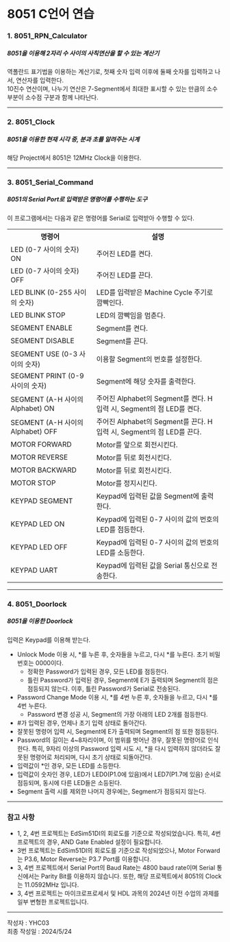 # 8051 C언어 연습
<!-- # 8051 C Language Practice -->

### 1. 8051_RPN_Calculator

##### 8051을 이용해 2자리 수 사이의 사칙연산을 할 수 있는 계산기

역폴란드 표기법을 이용하는 계산기로, 첫째 숫자 입력 이후에 둘째 숫자를 입력하고 나서, 연산자를 입력한다.  
10진수 연산이며, 나누기 연산은 7-Segment에서 최대한 표시할 수 있는 만큼의 소수 부분이 소수점 구분과 함께 나타난다.  

---
### 2. 8051_Clock

##### 8051을 이용한 현재 시각 중, 분과 초를 알려주는 시계

해당 Project에서 8051은 12MHz Clock을 이용한다.  

---
### 3. 8051_Serial_Command

##### 8051의 Serial Port로 입력받은 명령어를 수행하는 도구

이 프로그램에서는 다음과 같은 명령어를 Serial로 입력받아 수행할 수 있다.  
<table>
    <tr>
        <th>명령어</th>
        <th>설명</th>
    </tr>
    <tr>
        <td>LED (0-7 사이의 숫자) ON</td>
        <td>주어진 LED를 켠다.</td>
    </tr>
    <tr>
        <td>LED (0-7 사이의 숫자) OFF</td>
        <td>주어진 LED를 끈다.</td>
    </tr>
    <tr>
        <td>LED BLINK (0-255 사이의 숫자)</td>
        <td>LED를 입력받은 Machine Cycle 주기로 깜빡인다.</td>
    </tr>
    <tr>
        <td>LED BLINK STOP</td>
        <td>LED의 깜빡임을 멈춘다.</td>
    </tr>
    <tr>
        <td>SEGMENT ENABLE</td>
        <td>Segment를 켠다.</td>
    </tr>
    <tr>
        <td>SEGMENT DISABLE</td>
        <td>Segment를 끈다.</td>
    </tr>
    <tr>
        <td>SEGMENT USE (0-3 사이의 숫자)</td>
        <td>이용할 Segment의 번호를 설정한다.</td>
    </tr>
    <tr>
        <td>SEGMENT PRINT (0-9 사이의 숫자)</td>
        <td>Segment에 해당 숫자를 출력한다.</td>
    </tr>
    <tr>
        <td>SEGMENT (A-H 사이의 Alphabet) ON</td>
        <td>주어진 Alphabet의 Segment를 켠다. H 입력 시, Segment의 점 LED를 켠다.</td>
    </tr>
    <tr>
        <td>SEGMENT (A-H 사이의 Alphabet) OFF</td>
        <td>주어진 Alphabet의 Segment를 끈다. H 입력 시, Segment의 점 LED를 끈다.</td>
    </tr>
    <tr>
        <td>MOTOR FORWARD</td>
        <td>Motor를 앞으로 회전시킨다.</td>
    </tr>
    <tr>
        <td>MOTOR REVERSE</td>
        <td>Motor를 뒤로 회전시킨다.</td>
    </tr>
    <tr>
        <td>MOTOR BACKWARD</td>
        <td>Motor를 뒤로 회전시킨다.</td>
    </tr>
    <tr>
        <td>MOTOR STOP</td>
        <td>Motor를 정지시킨다.</td>
    </tr>
    <tr>
        <td>KEYPAD SEGMENT</td>
        <td>Keypad에 입력된 값을 Segment에 출력한다.</td>
    </tr>
    <tr>
        <td>KEYPAD LED ON</td>
        <td>Keypad에 입력된 0-7 사이의 값의 번호의 LED를 점등한다.</td>
    </tr>
    <tr>
        <td>KEYPAD LED OFF</td>
        <td>Keypad에 입력된 0-7 사이의 값의 번호의 LED를 소등한다.</td>
    </tr>
    <tr>
        <td>KEYPAD UART</td>
        <td>Keypad에 입력된 값을 Serial 통신으로 전송한다.</td>
    </tr>
</table>


---
### 4. 8051_Doorlock

##### 8051을 이용한 Doorlock

입력은 Keypad를 이용해 받는다.  
- Unlock Mode 이용 시, *를 누른 후, 숫자들을 누르고, 다시 *를 누른다. 초기 비밀번호는 0000이다.
    - 정확한 Password가 입력된 경우, 모든 LED를 점등한다.
    - 틀린 Password가 입력된 경우, Segment에 E가 출력되며 Segment의 점은 점등되지 않는다. 이후, 틀린 Password가 Serial로 전송된다.
- Password Change Mode 이용 시, *를 4번 누른 후, 숫자들을 누르고, 다시 *를 4번 누른다.
    - Password 변경 성공 시, Segment의 가장 아래의 LED 2개를 점등한다.
- #가 입력된 경우, 언제나 초기 입력 상태로 돌아간다.
- 잘못된 명령어 입력 시, Segment에 E가 출력되며 Segment의 점 또한 점등된다.
- Password의 길이는 4~8자리이며, 이 범위를 벗어난 경우, 잘못된 명령어로 인식한다. 특히, 9자리 이상의 Password 입력 시도 시, *을 다시 입력하지 않더라도 잘못된 명령어로 처리되며, 다시 초기 상태로 되돌아간다.
- 입력값이 *인 경우, 모든 LED를 소등한다.
- 입력값이 숫자인 경우, LED가 LED0(P1.0에 있음)에서 LED7(P1.7에 있음) 순서로 점등되며, 동시에 다른 LED들은 소등된다.
- Segment 출력 시를 제외한 나머지 경우에는, Segment가 점등되지 않는다.

---
### 참고 사항

- 1, 2, 4번 프로젝트는 EdSim51DI의 회로도를 기준으로 작성되었습니다. 특히, 4번 프로젝트의 경우, AND Gate Enabled 설정이 필요합니다.  
- 3번 프로젝트는 EdSim51DI의 회로도를 기준으로 작성되었으나, Motor Forward는 P3.6, Motor Reverse는 P3.7 Port를 이용합니다. 
- 3, 4번 프로젝트에서 Serial Port의 Baud Rate는 4800 baud rate이며 Serial 통신에서는 Parity Bit를 이용하지 않습니다. 또한, 해당 프로젝트에서 8051의 Clock는 11.0592MHz 입니다.  
- 3, 4번 프로젝트는 마이크로프로세서 및 HDL 과목의 2024년 이전 수업의 과제를 일부 변형한 프로젝트입니다.  

---
작성자 : YHC03  
최종 작성일 : 2024/5/24  